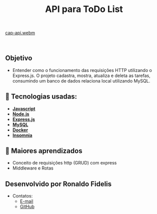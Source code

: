<h1 align=center> API para ToDo List</h1>

<br>

[cap-api.webm](https://github.com/RonaldoFidelis/Api-ToDo/assets/92171641/360e2e39-23ce-4ca4-b627-47c47e8be23a)

<br>

## Objetivo

- Entender como o funcionamento das requisições HTTP utilizando o Express.js. O projeto cadastra, mostra, atualiza e deleta as tarefas, consumindo um banco de dados relaciona local utilizando MySQL.

## 🚀 Tecnologias usadas:

* **[ Javascript ](https://developer.mozilla.org/en-US/docs/Web/JavaScript)**
* **[ Node.js ](https://nodejs.org/en)**
* **[ Express.js ](https://expressjs.com/pt-br/)**
* **[ MySQL ](https://www.mysql.com/)**
* **[ Docker ](https://www.mysql.com/)**
* **[ Insomnia ](https://insomnia.rest/)**

## 📝 Maiores aprendizados

* Conceito de requisições http (GRUD) com express
* Middleware e Rotas

## Desenvolvido por Ronaldo Fidelis
-  Contatos:
    - <a href="mailto:ronaldofidelis.ti@gmail.com" target="_blank">E-mail</a>
    - <a href="https://github.com/RonaldoFidelis" target="_blank">GitHub</a> 
